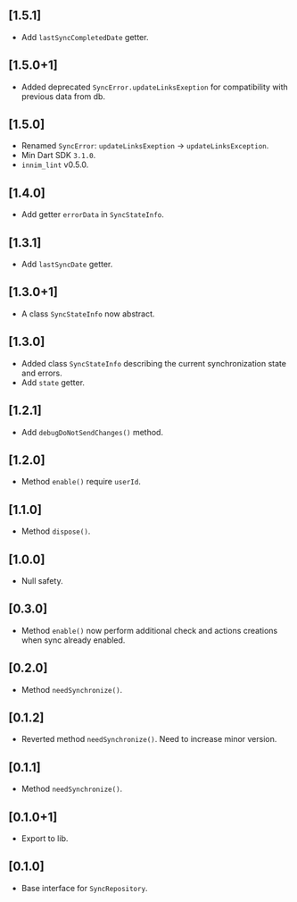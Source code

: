 ## [1.5.1]

* Add `lastSyncCompletedDate` getter.

## [1.5.0+1]

* Added deprecated `SyncError.updateLinksExeption` for compatibility with previous data from db.

## [1.5.0]

* Renamed `SyncError`: `updateLinksExeption` -> `updateLinksException`.
* Min Dart SDK `3.1.0`.
* `innim_lint` v0.5.0.

## [1.4.0]

* Add getter `errorData` in `SyncStateInfo`.

## [1.3.1]

* Add `lastSyncDate` getter.

## [1.3.0+1]

* A class `SyncStateInfo` now abstract.

## [1.3.0]

* Added class `SyncStateInfo` describing the current synchronization state and errors.
* Add `state` getter.

## [1.2.1]

* Add `debugDoNotSendChanges()` method.

## [1.2.0]

* Method `enable()` require `userId`.

## [1.1.0]

* Method `dispose()`.

## [1.0.0]

* Null safety.

## [0.3.0]

* Method `enable()` now perform additional check and actions creations
when sync already enabled.

## [0.2.0]

* Method `needSynchronize()`.

## [0.1.2]

* Reverted method `needSynchronize()`. Need to increase minor version.

## [0.1.1]

* Method `needSynchronize()`.

## [0.1.0+1]

* Export to lib.

## [0.1.0]

* Base interface for `SyncRepository`.
